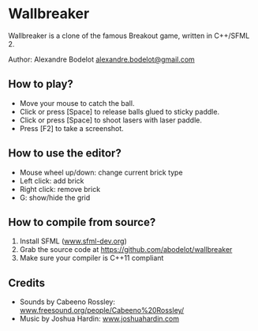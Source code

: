 Wallbreaker
===========

Wallbreaker is a clone of the famous Breakout game, written in C++/SFML 2.

Author: Alexandre Bodelot <alexandre.bodelot@gmail.com>


How to play?
------------

- Move your mouse to catch the ball.
- Click or press [Space] to release balls glued to sticky paddle.
- Click or press [Space] to shoot lasers with laser paddle.
- Press [F2] to take a screenshot.


How to use the editor?
----------------------

- Mouse wheel up/down: change current brick type
- Left click: add brick
- Right click: remove brick
- G: show/hide the grid


How to compile from source?
---------------------------

1. Install SFML (www.sfml-dev.org)
2. Grab the source code at https://github.com/abodelot/wallbreaker
3. Make sure your compiler is C++11 compliant


Credits
-------

- Sounds by Cabeeno Rossley: www.freesound.org/people/Cabeeno%20Rossley/
- Music by Joshua Hardin: www.joshuahardin.com

